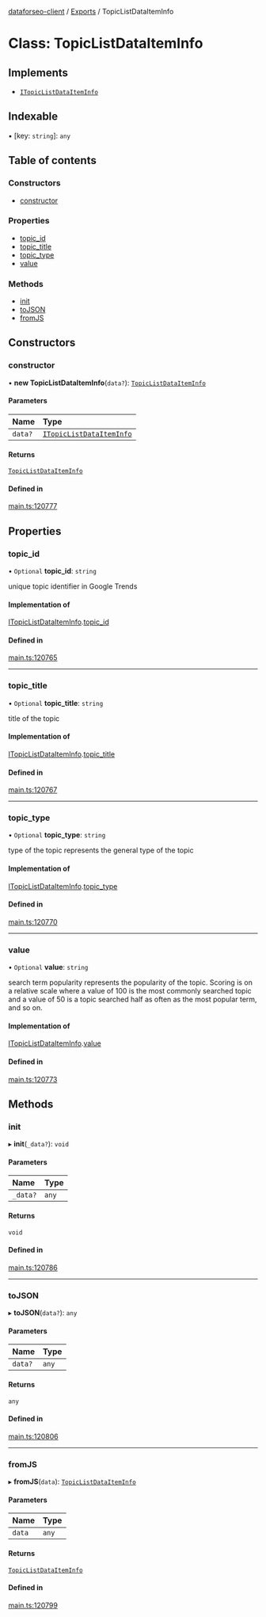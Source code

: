 [dataforseo-client](../README.md) / [Exports](../modules.md) / TopicListDataItemInfo

# Class: TopicListDataItemInfo

## Implements

- [`ITopicListDataItemInfo`](../interfaces/ITopicListDataItemInfo.md)

## Indexable

▪ [key: `string`]: `any`

## Table of contents

### Constructors

- [constructor](TopicListDataItemInfo.md#constructor)

### Properties

- [topic\_id](TopicListDataItemInfo.md#topic_id)
- [topic\_title](TopicListDataItemInfo.md#topic_title)
- [topic\_type](TopicListDataItemInfo.md#topic_type)
- [value](TopicListDataItemInfo.md#value)

### Methods

- [init](TopicListDataItemInfo.md#init)
- [toJSON](TopicListDataItemInfo.md#tojson)
- [fromJS](TopicListDataItemInfo.md#fromjs)

## Constructors

### constructor

• **new TopicListDataItemInfo**(`data?`): [`TopicListDataItemInfo`](TopicListDataItemInfo.md)

#### Parameters

| Name | Type |
| :------ | :------ |
| `data?` | [`ITopicListDataItemInfo`](../interfaces/ITopicListDataItemInfo.md) |

#### Returns

[`TopicListDataItemInfo`](TopicListDataItemInfo.md)

#### Defined in

[main.ts:120777](https://github.com/dataforseo/TypeScriptClient/blob/7ca1aa4/main.ts#L120777)

## Properties

### topic\_id

• `Optional` **topic\_id**: `string`

unique topic identifier in Google Trends

#### Implementation of

[ITopicListDataItemInfo](../interfaces/ITopicListDataItemInfo.md).[topic_id](../interfaces/ITopicListDataItemInfo.md#topic_id)

#### Defined in

[main.ts:120765](https://github.com/dataforseo/TypeScriptClient/blob/7ca1aa4/main.ts#L120765)

___

### topic\_title

• `Optional` **topic\_title**: `string`

title of the topic

#### Implementation of

[ITopicListDataItemInfo](../interfaces/ITopicListDataItemInfo.md).[topic_title](../interfaces/ITopicListDataItemInfo.md#topic_title)

#### Defined in

[main.ts:120767](https://github.com/dataforseo/TypeScriptClient/blob/7ca1aa4/main.ts#L120767)

___

### topic\_type

• `Optional` **topic\_type**: `string`

type of the topic
represents the general type of the topic

#### Implementation of

[ITopicListDataItemInfo](../interfaces/ITopicListDataItemInfo.md).[topic_type](../interfaces/ITopicListDataItemInfo.md#topic_type)

#### Defined in

[main.ts:120770](https://github.com/dataforseo/TypeScriptClient/blob/7ca1aa4/main.ts#L120770)

___

### value

• `Optional` **value**: `string`

search term popularity
represents the popularity of the topic. Scoring is on a relative scale where a value of 100 is the most commonly searched topic and a value of 50 is a topic searched half as often as the most popular term, and so on.

#### Implementation of

[ITopicListDataItemInfo](../interfaces/ITopicListDataItemInfo.md).[value](../interfaces/ITopicListDataItemInfo.md#value)

#### Defined in

[main.ts:120773](https://github.com/dataforseo/TypeScriptClient/blob/7ca1aa4/main.ts#L120773)

## Methods

### init

▸ **init**(`_data?`): `void`

#### Parameters

| Name | Type |
| :------ | :------ |
| `_data?` | `any` |

#### Returns

`void`

#### Defined in

[main.ts:120786](https://github.com/dataforseo/TypeScriptClient/blob/7ca1aa4/main.ts#L120786)

___

### toJSON

▸ **toJSON**(`data?`): `any`

#### Parameters

| Name | Type |
| :------ | :------ |
| `data?` | `any` |

#### Returns

`any`

#### Defined in

[main.ts:120806](https://github.com/dataforseo/TypeScriptClient/blob/7ca1aa4/main.ts#L120806)

___

### fromJS

▸ **fromJS**(`data`): [`TopicListDataItemInfo`](TopicListDataItemInfo.md)

#### Parameters

| Name | Type |
| :------ | :------ |
| `data` | `any` |

#### Returns

[`TopicListDataItemInfo`](TopicListDataItemInfo.md)

#### Defined in

[main.ts:120799](https://github.com/dataforseo/TypeScriptClient/blob/7ca1aa4/main.ts#L120799)
